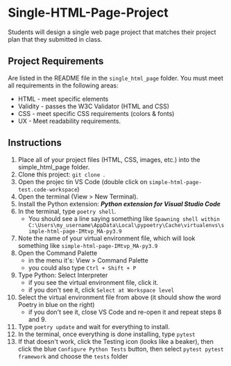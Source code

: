 # Single-HTML-Page-Project
Students will design a single web page project that matches their project plan that they submitted in class.

## Project Requirements
Are listed in the README file in the `single_html_page` folder.
You must meet all requirements in the following areas:
* HTML - meet specific elements
* Validity - passes the W3C Validator (HTML and CSS)
* CSS - meet specific CSS requirements (colors & fonts)
* UX - Meet readability requirements.

## Instructions
1. Place all of your project files (HTML, CSS, images, etc.) into the simple_html_page folder.
2. Clone this project: `git clone `.
3. Open the projec tin VS Code (double click on `simple-html-page-test.code-workspace`)
4. Open the terminal (View > New Terminal).
5. Install the Python extension: ***Python extension for Visual Studio Code***
6. In the terminal, type `poetry shell`.
    - You should see a line saying something like `Spawning shell within C:\Users\my_username\AppData\Local\pypoetry\Cache\virtualenvs\simple-html-page-IMtvp_MA-py3.9`
7. Note the name of your virtual environment file, which will look something like `simple-html-page-IMtvp_MA-py3.9`
8. Open the Command Palette 
    - in the menu it's: View > Command Palette
    - you could also type `Ctrl + Shift + P`
9. Type Python: Select Interpreter
    - if you see the virtual environment file, click it.
    - if you don't see it, click `Select at Workspace level`
10. Select the virtual environment file from above (it should show the word Poetry in blue on the right)
    - if you don't see it, close VS Code and re-open it and repeat steps 8 and 9.
11. Type `poetry update` and wait for everything to install.
12. In the terminal, once everything is done installing, type `pytest`
13. If that doesn't work, click the Testing icon (looks like a beaker), then click the blue `Configure Python Tests` button, then select `pytest pytest framework` and choose the `tests` folder
